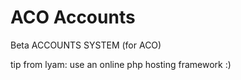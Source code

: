 # ACO Accounts
Beta ACCOUNTS SYSTEM (for ACO)

tip from lyam: use an online php hosting framework :)
